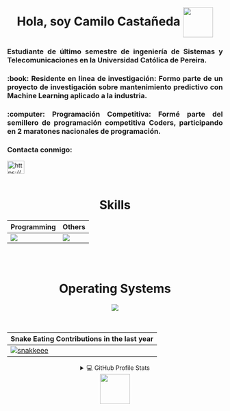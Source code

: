 <h1 align="center">Hola, soy Camilo Castañeda <img align="center" height="70px" width="70px" src="https://i.ibb.co/QvcZz3qY/gk-1.gif"></h1>

<h3 align="justify">Estudiante de último semestre de <strong>ingeniería de Sistemas y Telecomunicaciones </strong> en la Universidad Católica de Pereira.</h3>

<h3 align="justify">:book: <b>Residente en linea de investigación:</b> Formo parte de un proyecto de investigación sobre mantenimiento predictivo con Machine Learning aplicado a la industria.</h3>
<h3 align="justify">:computer: <b>Programación Competitiva:</b> Formé parte del semillero de programación competitiva <strong>Coders</strong>, participando en 2  maratones nacionales de programación.
</h3>
<h3 align="left">Contacta conmigo:</h3>
<p align="left">
<a href="https://www.linkedin.com/in/camilo-casta%C3%B1eda-yepes-a24a5628a" target="blank"><img align="center" src="https://raw.githubusercontent.com/rahuldkjain/github-profile-readme-generator/master/src/images/icons/Social/linked-in-alt.svg" alt="https://www.linkedin.com/in/www.linkedin.com/in/camilo-castañeda-yepes-a24a5628a/" height="30" width="40" /></a>
<br>
<br>

<div align="Center">
<h1>Skills</h1>
</div>

<div align="Center">

| Programming | Others |
| ------------- | ------------- |
| <img src="https://skillicons.dev/icons?i=cpp,py,java,mysql,git,js,angular,html,css,aws,php"/> | <img src="https://skillicons.dev/icons?i=neovim,flask,github,vscode,ps"/> |

</div>
<br>
<br>



<div align="Center">
<h1>Operating Systems</h1>

<img align="Center" src="https://skillicons.dev/icons?i=windows,debian,linux,arch"/>

</div>
<br>
<br>
<div align="Center">

| Snake Eating Contributions in the last year |
| ------------------------------------------ |
| [![snakkeee](https://github.com/user-attachments/assets/767354e9-fe1e-4009-b421-2f49388bfda5)](https://github.com/camCy) | 

</div>  

<div align="Center">

<details> 
  <summary>💻 GitHub Profile Stats</summary>
  <div>
    <h2 align="center"> Github stats </h2>
      <br/>
<div align="Center">

| camCy's Stats | Ultimate Streak |
| ------------- | ------------- |
| ![camCy Stats](https://github-readme-stats.vercel.app/api?username=camCy&theme=onedark&show_icons=true&hide_border=true&count_private=true)  | ![camCy's Streak](https://github-readme-streak-stats.herokuapp.com/?user=camCy&theme=onedark&hide_border=true) 

| Most Lang |
| ----------|
| ![camCy Top Languages](https://github-readme-stats.vercel.app/api/top-langs/?username=camCy&theme=onedark&show_icons=true&hide_border=true&layout=compact) |

</div>
</details>

</div>
</details>

<div align="center">
<img align="center" height="70px" width="70px" src="https://c.tenor.com/cXlrPENTVkEAAAAi/chika-dance.gif">
</div>
